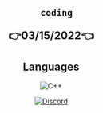 <h2 align="center">
<p align="center">

```sh-session
  coding
```
  
</p>
👉03/15/2022👈

<h2 align="center">Languages</h2>
<p align="center">
  <img alt="C++" src="https://img.shields.io/badge/-C++-090909?style=for-the-badge&logo=C%2b%2b&logoColor=6296CC"></a> 
</p>

<p align="center">
    <a href="https://discord.com/users/705709067037048863">
   <img alt="Discord" src="https://img.shields.io/badge/Discord-blck%20man%234482-7289DA?style=for-the-badge&logo=discord&logoColor=7289DA&logoWidth=10&labelColor=000'"></a>  
  
</h2>
